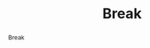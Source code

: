 ---
layout: talk
title:  Break
name: All 
talk-url: 
abstract: Break
invited: yes
session: invited-2
timeslot: 16.15 - 16.30
---